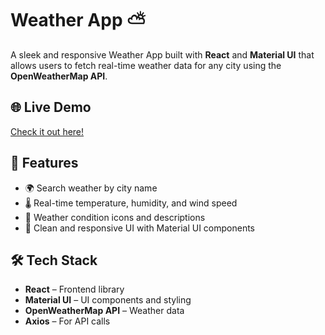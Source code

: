 # Weather App ⛅

A sleek and responsive Weather App built with **React** and **Material UI** that allows users to fetch real-time weather data for any city using the **OpenWeatherMap API**.


## 🌐 Live Demo

[Check it out here!](https://jiyaapatil35.github.io/Weather-App/)


## 🚀 Features

- 🌍 Search weather by city name
- 🌡️ Real-time temperature, humidity, and wind speed
- 📍 Weather condition icons and descriptions
- 🎨 Clean and responsive UI with Material UI components


## 🛠️ Tech Stack

- **React** – Frontend library
- **Material UI** – UI components and styling
- **OpenWeatherMap API** – Weather data
- **Axios** – For API calls
